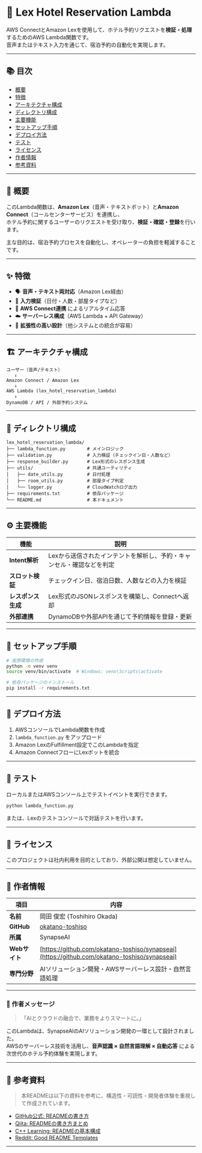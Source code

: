 # 🏨 Lex Hotel Reservation Lambda

AWS ConnectとAmazon Lexを使用して、ホテル予約リクエストを**検証・処理**するためのAWS Lambda関数です。  
音声またはテキスト入力を通じて、宿泊予約の自動化を実現します。

---

## 📚 目次

- [概要](#-概要)
- [特徴](#-特徴)
- [アーキテクチャ構成](#-アーキテクチャ構成)
- [ディレクトリ構成](#-ディレクトリ構成)
- [主要機能](#-主要機能)
- [セットアップ手順](#-セットアップ手順)
- [デプロイ方法](#-デプロイ方法)
- [テスト](#-テスト)
- [ライセンス](#-ライセンス)
- [作者情報](#-作者情報)
- [参考資料](#-参考資料)

---

## 🧠 概要

このLambda関数は、**Amazon Lex**（音声・テキストボット）と**Amazon Connect**（コールセンターサービス）を連携し、  
ホテル予約に関するユーザーのリクエストを受け取り、**検証・確認・登録**を行います。

主な目的は、宿泊予約プロセスを自動化し、オペレーターの負担を軽減することです。

---

## ✨ 特徴

- 🗣️ **音声・テキスト両対応**（Amazon Lex経由）  
- 🧾 **入力検証**（日付・人数・部屋タイプなど）  
- 🔄 **AWS Connect連携** によるリアルタイム応答  
- ☁️ **サーバーレス構成**（AWS Lambda + API Gateway）  
- 🧩 **拡張性の高い設計**（他システムとの統合が容易）

---

## 🏗️ アーキテクチャ構成

```
ユーザー（音声/テキスト）
   ↓
Amazon Connect / Amazon Lex
   ↓
AWS Lambda (lex_hotel_reservation_lambda)
   ↓
DynamoDB / API / 外部予約システム
```

---

## 📁 ディレクトリ構成

```
lex_hotel_reservation_lambda/
├── lambda_function.py        # メインロジック
├── validation.py             # 入力検証（チェックイン日・人数など）
├── response_builder.py       # Lex形式のレスポンス生成
├── utils/                    # 共通ユーティリティ
│   ├── date_utils.py         # 日付処理
│   ├── room_utils.py         # 部屋タイプ判定
│   └── logger.py             # CloudWatchログ出力
├── requirements.txt          # 依存パッケージ
└── README.md                 # 本ドキュメント
```

---

## ⚙️ 主要機能

| 機能 | 説明 |
|------|------|
| **Intent解析** | Lexから送信されたインテントを解析し、予約・キャンセル・確認などを判定 |
| **スロット検証** | チェックイン日、宿泊日数、人数などの入力を検証 |
| **レスポンス生成** | Lex形式のJSONレスポンスを構築し、Connectへ返却 |
| **外部連携** | DynamoDBや外部APIを通じて予約情報を登録・更新 |

---

## 🧰 セットアップ手順

```bash
# 仮想環境の作成
python -m venv venv
source venv/bin/activate  # Windows: venv\Scripts\activate

# 依存パッケージのインストール
pip install -r requirements.txt
```

---

## 🚀 デプロイ方法

1. AWSコンソールでLambda関数を作成  
2. `lambda_function.py` をアップロード  
3. Amazon LexのFulfillment設定でこのLambdaを指定  
4. Amazon ConnectフローにLexボットを統合  

---

## 🧪 テスト

ローカルまたはAWSコンソール上でテストイベントを実行できます。

```bash
python lambda_function.py
```

または、Lexのテストコンソールで対話テストを行います。

---

## 📄 ライセンス

このプロジェクトは社内利用を目的としており、外部公開は想定していません。

---

## 👤 作者情報

| 項目 | 内容 |
|------|------|
| **名前** | 岡田 俊宏 (Toshihiro Okada) |
| **GitHub** | [okatano-toshiso](https://github.com/okatano-toshiso) |
| **所属** | SynapseAI |
| **Webサイト** | [https://github.com/okatano-toshiso/synapseai](https://github.com/okatano-toshiso/synapseai) |
| **専門分野** | AIソリューション開発・AWSサーバーレス設計・自然言語処理 |

---

### 🧩 作者メッセージ

> 「AIとクラウドの融合で、業務をよりスマートに。」

このLambdaは、SynapseAIのAIソリューション開発の一環として設計されました。  
AWSのサーバーレス技術を活用し、**音声認識 × 自然言語理解 × 自動応答** による  
次世代のホテル予約体験を実現します。

---

## 🧭 参考資料

> 本READMEは以下の資料を参考に、構造性・可読性・開発者体験を重視して作成されています。

- [GitHub公式: READMEの書き方](https://docs.github.com/ja/get-started/writing-on-github/getting-started-with-writing-and-formatting-on-github/basic-writing-and-formatting-syntax)
- [Qiita: READMEの書き方まとめ](https://qiita.com/shun198/items/c983c713452c041ef787)
- [C++ Learning: READMEの基本構成](https://cpp-learning.com/readme/)
- [Reddit: Good README Templates](https://www.reddit.com/r/programming/comments/l0mgcy/github_readme_templates_creating_a_good_readme_is/?tl=ja)

---
